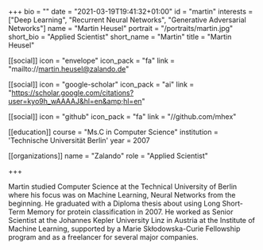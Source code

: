 +++
bio = ""
date = "2021-03-19T19:41:32+01:00"
id = "martin"
interests = ["Deep Learning", "Recurrent Neural Networks", "Generative Adversarial Networks"]
name = "Martin Heusel"
portrait = "/portraits/martin.jpg"
short_bio = "Applied Scientist"
short_name = "Martin"
title = "Martin Heusel"

[[social]]
    icon = "envelope"
    icon_pack = "fa"
    link = "mailto://martin.heusel@zalando.de"

[[social]]
    icon = "google-scholar"
    icon_pack = "ai"
    link = "https://scholar.google.com/citations?user=kyo9h_wAAAAJ&hl=en&amp;hl=en"

[[social]]
    icon = "github"
    icon_pack = "fa"
    link = "//github.com/mhex"

[[education]]
    course = "Ms.C in Computer Science"
    institution = 'Technische Universität Berlin'
    year = 2007

[[organizations]]
    name = "Zalando"
    role = "Applied Scientist"

+++

Martin studied Computer Science at the Technical University of Berlin where his focus was on Machine Learning, Neural Networks from the beginning. He graduated with a Diploma thesis about using Long Short-Term Memory for protein classification in 2007. He worked as Senior Scientist at the Johannes Kepler University Linz in Austria at the Institute of Machine Learning, supported by a Marie Skłodowska-Curie Fellowship program and as a freelancer for several major companies.

